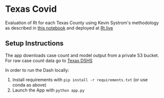# Texas Covid
Evaluation of Rt for each Texas County using Kevin Systrom's methodology as described in [this notebook](https://github.com/k-sys/covid-19/blob/master/Realtime%20Rt%20mcmc.ipynb) and deployed at [Rt.live](https://rt.live/)

## Setup Instructions
The app downloads case count and model output from a private S3 bucket. For raw case count data go to [Texas DSHS](https://dshs.texas.gov/coronavirus/)

In order to run the Dash locally:
1. Install requirements with `pip install -r requirements.txt` (or use conda as above)
1. Launch the App with `python app.py`